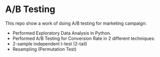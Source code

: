 # A/B Testing
This repo show a work of doing A/B testing for marketing campaign:
-	Performed Exploratory Data Analysis in Python.
-	Performed A/B Testing for Conversion Rate in 2 different techniques: 
  - 2-sample independent t-test (2-tail) 
  -	Resampling (Permutation Test)

